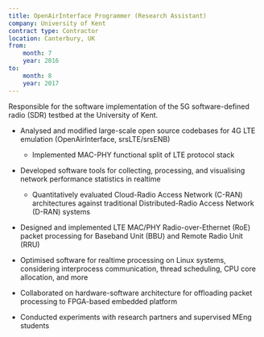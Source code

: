 ```yaml
---
title: OpenAirInterface Programmer (Research Assistant)
company: University of Kent
contract type: Contractor
location: Canterbury, UK
from: 
    month: 7
    year: 2016
to:
    month: 8
    year: 2017
---
```

Responsible for the software implementation of the 5G software-defined radio (SDR) testbed at the University of Kent.

* Analysed and modified large-scale open source codebases for 4G LTE emulation (OpenAirInterface, srsLTE/srsENB)

  * Implemented MAC-PHY functional split of LTE protocol stack

* Developed software tools for collecting, processing, and visualising network performance statistics in realtime

  * Quantitatively evaluated Cloud-Radio Access Network (C-RAN) architectures against traditional Distributed-Radio Access Network (D-RAN) systems

* Designed and implemented LTE MAC/PHY Radio-over-Ethernet (RoE) packet processing for Baseband Unit (BBU) and Remote Radio Unit (RRU)  

* Optimised software for realtime processing on Linux systems, considering interprocess communication, thread scheduling, CPU core allocation, and more

* Collaborated on hardware-software architecture for offloading packet processing to FPGA-based embedded platform

* Conducted experiments with research partners and supervised MEng students
